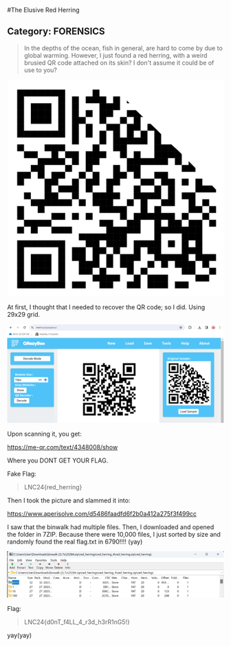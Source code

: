 #The Elusive Red Herring
## Category: FORENSICS

>In the depths of the ocean, fish in general, are hard to come by due to global warming. However, I just found a red herring, with a weird brusied QR code attached on its skin? I don't assume it could be of use to you?

![QRCode](./qrcode.jpg)

At first, I thought that I needed to recover the QR code; so I did. Using 29x29 grid.

![Recover](./recover.png)

Upon scanning it, you get:

https://me-qr.com/text/4348008/show

Where you DONT GET YOUR FLAG.

Fake Flag:
> LNC24{red_herring}

Then I took the picture and slammed it into:

https://www.aperisolve.com/d5486faadfd6f2b0a412a275f3f499cc

I saw that the binwalk had multiple files. Then, I downloaded and opened the folder in 7ZIP.
Because there were 10,000 files, I just sorted by size and randomly found the real flag.txt in 6790!!!! (yay)


![Red](./red.png)

Flag:
> LNC24{d0nT_f4LL_4_r3d_h3rR1nG5!}

yay(yay)
